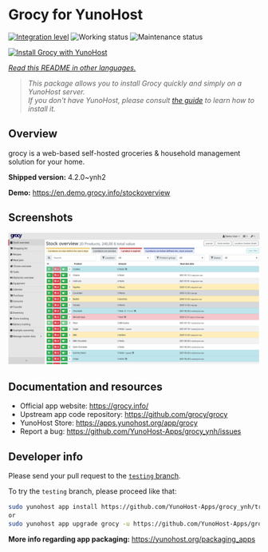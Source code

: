 <!--
N.B.: This README was automatically generated by <https://github.com/YunoHost/apps/tree/master/tools/readme_generator>
It shall NOT be edited by hand.
-->

# Grocy for YunoHost

[![Integration level](https://dash.yunohost.org/integration/grocy.svg)](https://ci-apps.yunohost.org/ci/apps/grocy/) ![Working status](https://ci-apps.yunohost.org/ci/badges/grocy.status.svg) ![Maintenance status](https://ci-apps.yunohost.org/ci/badges/grocy.maintain.svg)

[![Install Grocy with YunoHost](https://install-app.yunohost.org/install-with-yunohost.svg)](https://install-app.yunohost.org/?app=grocy)

*[Read this README in other languages.](./ALL_README.md)*

> *This package allows you to install Grocy quickly and simply on a YunoHost server.*  
> *If you don't have YunoHost, please consult [the guide](https://yunohost.org/install) to learn how to install it.*

## Overview

grocy is a web-based self-hosted groceries & household management solution for your home.

**Shipped version:** 4.2.0~ynh2

**Demo:** <https://en.demo.grocy.info/stockoverview>

## Screenshots

![Screenshot of Grocy](./doc/screenshots/stock-en.png)

## Documentation and resources

- Official app website: <https://grocy.info/>
- Upstream app code repository: <https://github.com/grocy/grocy>
- YunoHost Store: <https://apps.yunohost.org/app/grocy>
- Report a bug: <https://github.com/YunoHost-Apps/grocy_ynh/issues>

## Developer info

Please send your pull request to the [`testing` branch](https://github.com/YunoHost-Apps/grocy_ynh/tree/testing).

To try the `testing` branch, please proceed like that:

```bash
sudo yunohost app install https://github.com/YunoHost-Apps/grocy_ynh/tree/testing --debug
or
sudo yunohost app upgrade grocy -u https://github.com/YunoHost-Apps/grocy_ynh/tree/testing --debug
```

**More info regarding app packaging:** <https://yunohost.org/packaging_apps>
